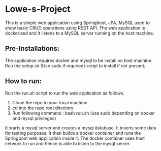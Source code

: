 # Lowe-s-Project

This is a simple web application using Springboot, JPA, MySQL used to show basic CRUD operations using REST API.
The web application is dockerized and it listens to a MySQL server running on the host machine.

## Pre-Installations:
The application requires docker and mysql to be install on host machine. Run the setup.sh (Use sudo if required) script to install if not present;

## How to run:
Run the run.sh script to run the web application as follows.

1. Clone the repo to your local machine
2. cd into the repo root directory
3. Run following command : bash run.sh (use sudo depending on docker and mysql privileges)

It starts a mysql server and creates a mysql database. It inserts some data for testing purposes. It then builds a docker container and runs the Springboot web application inside it. The docker container uses host network to run and hence is able to listen to the mysql server.